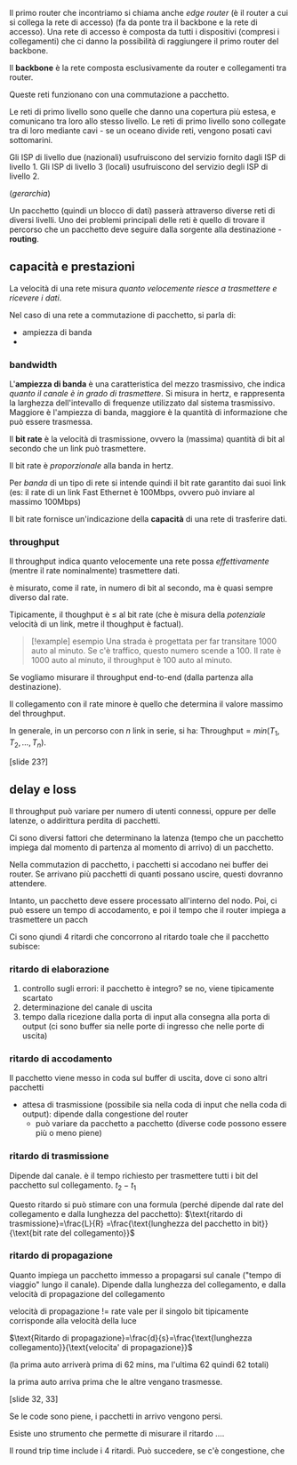 Il primo router che incontriamo si chiama anche *edge router* (è il router a cui si collega la rete di accesso) (fa da ponte tra il backbone e la rete di accesso).
Una rete di accesso è composta da tutti i dispositivi (compresi i collegamenti) che ci danno la possibilità di raggiungere il primo router del backbone.

Il **backbone** è la rete composta esclusivamente da router e collegamenti tra router.

Queste reti funzionano con una commutazione a pacchetto.

Le reti di primo livello sono quelle che danno una copertura più estesa, e comunicano tra loro allo stesso livello.
Le reti di primo livello sono collegate tra di loro mediante cavi - se un oceano divide reti, vengono posati cavi sottomarini.

Gli ISP di livello due (nazionali) usufruiscono del servizio fornito dagli ISP di livello 1.
Gli ISP di livello 3 (locali) usufruiscono del servizio degli ISP di livello 2.

(*gerarchia*)

Un pacchetto (quindi un blocco di dati) passerà attraverso diverse reti di diversi livelli.
Uno dei problemi principali delle reti è quello di trovare il percorso che un pacchetto deve seguire dalla sorgente alla destinazione - **routing**.

## capacità e prestazioni
La velocità di una rete misura *quanto velocemente riesce a trasmettere e ricevere i dati*.

Nel caso di una rete a commutazione di pacchetto, si parla di:
- ampiezza di banda
- 


### bandwidth
L'**ampiezza di banda** è una caratteristica del mezzo trasmissivo, che indica *quanto il canale è in grado di trasmettere*. Si misura in hertz, e rappresenta la larghezza dell'intevallo di frequenze utilizzato dal sistema trasmissivo. Maggiore è l'ampiezza di banda, maggiore è la quantità di informazione che può essere trasmessa.

Il **bit rate** è la velocità di trasmissione, ovvero la (massima) quantità di bit al secondo che un link può trasmettere.

Il bit rate è *proporzionale* alla banda in hertz.

Per *banda* di un tipo di rete si intende quindi il bit rate garantito dai suoi link
(es: il rate di un link Fast Ethernet è 100Mbps, ovvero può inviare al massimo 100Mbps)

Il bit rate fornisce un'indicazione della **capacità** di una rete di trasferire dati.

### throughput
Il throughput indica quanto velocemente una rete possa *effettivamente* (mentre il rate nominalmente) trasmettere dati.

è misurato, come il rate, in numero di bit al secondo, ma è quasi sempre diverso dal rate.

Tipicamente, il thoughput è $\leq$ al bit rate (che è misura della *potenziale* velocità di un link, metre il thoughput è factual).

>[!example] esempio 
>Una strada è progettata per far transitare 1000 auto al minuto. Se c'è traffico, questo numero scende a 100.
>Il rate è 1000 auto al minuto, il throughput è 100 auto al minuto.

Se vogliamo misurare il throughput end-to-end (dalla partenza alla destinazione).

Il collegamento con il rate minore è quello che determina il valore massimo del throughput.

In generale, in un percorso con $n$ link in serie, si ha: $\text{Throughput}=min(T_{1},\,T_{2},\,\dots,\,T_{n})$.

[slide 23?]
## delay e loss
Il throughput può variare per numero di utenti connessi, oppure per delle latenze, o addirittura perdita di pacchetti.

Ci sono diversi fattori che determinano la latenza (tempo che un pacchetto impiega dal momento di partenza al momento di arrivo) di un pacchetto.

Nella commutazion di pacchetto, i pacchetti si accodano nei buffer dei router.
Se arrivano più pacchetti di quanti possano uscire, questi dovranno attendere.

Intanto, un pacchetto deve essere processato all'interno del nodo. Poi, ci può essere un tempo di accodamento, e poi il tempo che il router impiega a trasmettere un pacch

Ci sono qiundi 4 ritardi che concorrono al ritardo toale che il pacchetto subisce:
### ritardo di elaborazione
1) controllo sugli errori: il pacchetto è integro? se no, viene tipicamente scartato
2) determinazione del canale di uscita
3) tempo dalla ricezione dalla porta di input alla consegna alla porta di output (ci sono buffer sia nelle porte di ingresso che nelle porte di uscita)

### ritardo di accodamento
Il pacchetto viene messo in coda sul buffer di uscita, dove ci sono altri pacchetti
- attesa di trasmissione (possibile sia nella coda di input che nella coda di output): dipende dalla congestione del router
	- può variare da pacchetto a pacchetto (diverse code possono essere più o meno piene)

### ritardo di trasmissione
Dipende dal canale. 
è il tempo richiesto per trasmettere tutti i bit del pacchetto sul collegamento.
$t_{2}-t_{1}$

Questo ritardo si può stimare con una formula (perché dipende dal rate del collegamento e dalla lunghezza del pacchetto): $\text{ritardo di trasmissione}=\frac{L}{R} =\frac{\text{lunghezza del pacchetto in bit}}{\text{bit rate del collegamento}}$

### ritardo di propagazione
Quanto impiega un pacchetto immesso a propagarsi sul canale ("tempo di viaggio" lungo il canale).
Dipende dalla lunghezza del collegamento, e dalla velocità di propagazione del collegamento

velocità di propagazione != rate
vale per il singolo bit 
tipicamente corrisponde alla velocità della luce

$\text{Ritardo di propagazione}=\frac{d}{s}=\frac{\text{lunghezza collegamento}}{\text{velocita' di propagazione}}$

(la prima auto arriverà prima di 62 mins, ma l'ultima 62 quindi 62 totali)

la prima auto arriva prima che le altre vengano trasmesse.

[slide 32, 33]

Se le code sono piene, i pacchetti in arrivo vengono persi.

Esiste uno strumento che permette di misurare il ritardo ....

Il round trip time include i 4 ritardi.
Può succedere, se c'è congestione, che 